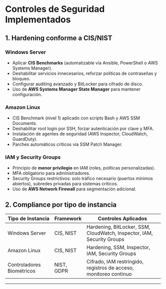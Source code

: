 # Controles de Seguridad Implementados

## 1. Hardening conforme a CIS/NIST

### Windows Server
- Aplicar **CIS Benchmarks** (automatizable vía Ansible, PowerShell o AWS Systems Manager).
- Deshabilitar servicios innecesarios, reforzar políticas de contraseñas y bloqueo.
- Configurar auditing avanzado y BitLocker para cifrado de disco.
- Uso de **AWS Systems Manager State Manager** para mantener configuración.

### Amazon Linux
- CIS Benchmark (nivel 1) aplicado con scripts Bash y AWS SSM Documents.
- Deshabilitar root login por SSH, forzar autenticación por clave y MFA.
- Instalación de agentes de seguridad (AWS Inspector, CloudWatch, GuardDuty).
- Parches automáticos críticos vía SSM Patch Manager.

### IAM y Security Groups
- Principio de **menor privilegio** en IAM (roles, políticas personalizadas).
- MFA obligatorio para administradores.
- Security Groups restrictivos: solo tráfico necesario (puertos mínimos abiertos), subredes privadas para sistemas críticos.
- Uso de **AWS Network Firewall** para segmentación adicional.

## 2. Compliance por tipo de instancia

| Tipo de Instancia | Framework | Controles Aplicados |
|-------------------|-----------|--------------------|
| Windows Server    | CIS, NIST | Hardening, BitLocker, SSM, CloudWatch, Inspector, IAM, Security Groups |
| Amazon Linux      | CIS, NIST | Hardening, SSM, Inspector, IAM, Security Groups |
| Controladores Biométricos | NIST, GDPR | Cifrado, IAM restringido, registros de acceso, monitoreo continuo |

---